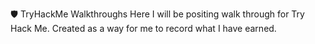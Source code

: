 🛡️ TryHackMe Walkthroughs
Here I will be positing walk through for Try Hack Me. Created as a way for me to record what I have earned.
